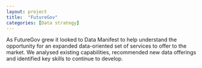 ```yaml
---
layout: project
title:  "FutureGov"
categories: [Data strategy]
---
```


As FutureGov grew it looked to Data Manifest to help understand the opportunity for an expanded data-oriented set of services to offer to the market. We analysed existing capabilities, recommended new data offerings and identified key skills to continue to develop.